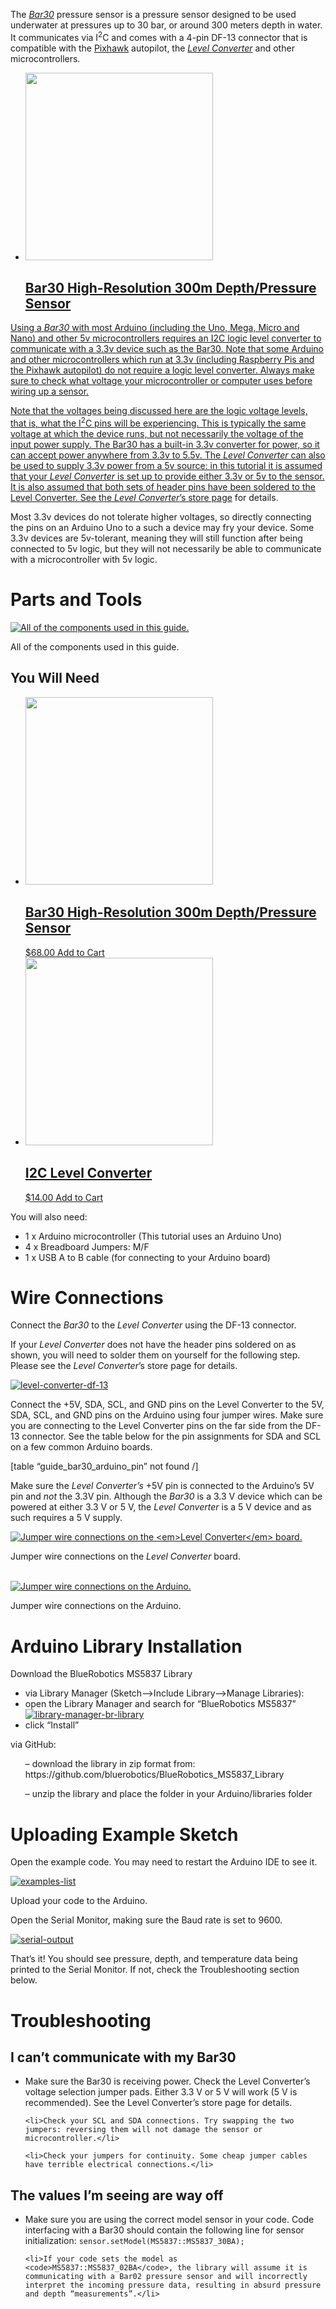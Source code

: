 <p>The <em><a href="https://bluerobotics.com/store/sensors-sonars-cameras/sensors/bar30-sensor-r1/">Bar30</a></em> pressure sensor is a pressure sensor designed to be used underwater at pressures up to 30 bar, or around 300 meters depth in water. It communicates via I<sup>2</sup>C and comes with a 4-pin DF-13 connector that is compatible with the <a href="https://bluerobotics.com/store/comm-control-power/elec-packages/pixhawk-r1-rp/">Pixhawk</a> autopilot, the <em><a href="https://bluerobotics.com/store/sensors-sonars-cameras/sensors/level-converter-r1/">Level Converter</a></em> and other microcontrollers.</p>

<div class="woocommerce columns-1 guide-product-featured"><ul class="products columns-1">
<li class="post-5016 product type-product status-publish has-post-thumbnail product_cat-sensors first instock taxable shipping-taxable purchasable product-type-simple">
	<a href="https://www.bluerobotics.com/store/sensors-sonars-cameras/sensors/bar30-sensor-r1/" class="woocommerce-LoopProduct-link woocommerce-loop-product__link"><img width="300" height="300" src="https://www.bluerobotics.com/wp-content/uploads/2016/01/IMG_0965-300x300.jpg?x26453" class="attachment-woocommerce_thumbnail size-woocommerce_thumbnail" alt="" srcset="https://www.bluerobotics.com/wp-content/uploads/2016/01/IMG_0965-300x300.jpg 300w, https://www.bluerobotics.com/wp-content/uploads/2016/01/IMG_0965-150x150.jpg 150w, https://www.bluerobotics.com/wp-content/uploads/2016/01/IMG_0965-768x768.jpg 768w, https://www.bluerobotics.com/wp-content/uploads/2016/01/IMG_0965-1024x1024.jpg 1024w, https://www.bluerobotics.com/wp-content/uploads/2016/01/IMG_0965-64x64.jpg 64w, https://www.bluerobotics.com/wp-content/uploads/2016/01/IMG_0965-900x900.jpg 900w, https://www.bluerobotics.com/wp-content/uploads/2016/01/IMG_0965-100x100.jpg 100w" sizes="(max-width: 300px) 100vw, 300px" pagespeed_url_hash="505925041" onload="pagespeed.CriticalImages.checkImageForCriticality(this);"/><h2 class="woocommerce-loop-product__title">Bar30 High-Resolution 300m Depth/Pressure Sensor</h2>
           
      

</div>

<p>Using a <em>Bar30</em> with most Arduino (including the Uno, Mega, Micro and Nano) and other 5v microcontrollers requires an I2C logic level converter to communicate with a 3.3v device such as the Bar30. Note that some Arduino and other microcontrollers which run at 3.3v (including Raspberry Pis and the Pixhawk autopilot) do not require a logic level converter. Always make sure to check what voltage your microcontroller or computer uses before wiring up a sensor.</p>

<p>Note that the voltages being discussed here are the logic voltage levels, that is, what the I<sup>2</sup>C pins will be experiencing. This is typically the same voltage at which the device runs, but not necessarily the voltage of the input power supply. The Bar30 has a built-in 3.3v converter for power, so it can accept power anywhere from 3.3v to 5.5v. The <em>Level Converter</em> can also be used to supply 3.3v power from a 5v source: in this tutorial it is assumed that your <em>Level Converter</em> is set up to provide either 3.3v or 5v to the sensor. It is also assumed that both sets of header pins have been soldered to the Level Converter. See the <em>Level Converter</em>’s <a href="https://www.bluerobotics.com/store/electronics/level-converter-r1/#tab-learn">store page</a> for details.</p>

<div class="alert alert-danger"><div class="row"><div class="col-sm-1"><i class="fa fa-exclamation-triangle fa-fw fa-3x text-warning"></i></div><div class="col-sm-11"><p>Most 3.3v devices do not tolerate higher voltages, so directly connecting the pins on an Arduino Uno to a such a device may fry your device. Some 3.3v devices are 5v-tolerant, meaning they will still function after being connected to 5v logic, but they will not necessarily be able to communicate with a microcontroller with 5v logic.</p></div></div></div>

<h1 class="anchor-heading" id="parts-and-tools">Parts and Tools <a href="#parts-and-tools" class="anchor"><i class="fa fa-link" aria-hidden="true"></i>
	</a></h1>

<div class="guide-image-wrapper"><a href="https://www.bluerobotics.com/wp-content/uploads/2019/01/parts-list.jpg?x26453" rel="lightbox[67899]" title="All of the components used in this guide."><img src="https://www.bluerobotics.com/wp-content/uploads/2019/01/parts-list-1024x653.jpg?x26453" alt="All of the components used in this guide." class="img-responsive img-center no-lazy-load img-guide" pagespeed_url_hash="3526976370" onload="pagespeed.CriticalImages.checkImageForCriticality(this);"/></a><p class="guide-image-caption text-center">All of the components used in this guide.</p></div>

<h2 class="anchor-heading" id="you-will-need">You Will Need <a href="#you-will-need" class="anchor"><i class="fa fa-link" aria-hidden="true"></i>
	</a></h2>

<div class="woocommerce columns-4 guide-product"><ul class="products columns-4">
<li class="post-5016 product type-product status-publish has-post-thumbnail product_cat-sensors first instock taxable shipping-taxable purchasable product-type-simple">
	<a href="https://www.bluerobotics.com/store/sensors-sonars-cameras/sensors/bar30-sensor-r1/" class="woocommerce-LoopProduct-link woocommerce-loop-product__link"><img width="300" height="300" src="https://www.bluerobotics.com/wp-content/uploads/2016/01/IMG_0965-300x300.jpg?x26453" class="attachment-woocommerce_thumbnail size-woocommerce_thumbnail" alt="" srcset="https://www.bluerobotics.com/wp-content/uploads/2016/01/IMG_0965-300x300.jpg 300w, https://www.bluerobotics.com/wp-content/uploads/2016/01/IMG_0965-150x150.jpg 150w, https://www.bluerobotics.com/wp-content/uploads/2016/01/IMG_0965-768x768.jpg 768w, https://www.bluerobotics.com/wp-content/uploads/2016/01/IMG_0965-1024x1024.jpg 1024w, https://www.bluerobotics.com/wp-content/uploads/2016/01/IMG_0965-64x64.jpg 64w, https://www.bluerobotics.com/wp-content/uploads/2016/01/IMG_0965-900x900.jpg 900w, https://www.bluerobotics.com/wp-content/uploads/2016/01/IMG_0965-100x100.jpg 100w" sizes="(max-width: 300px) 100vw, 300px" pagespeed_url_hash="505925041" onload="pagespeed.CriticalImages.checkImageForCriticality(this);"/><h2 class="woocommerce-loop-product__title">Bar30 High-Resolution 300m Depth/Pressure Sensor</h2>
	<span class="price"><span class="woocommerce-Price-amount amount"><span class="woocommerce-Price-currencySymbol">&#36;</span>68.00</span></span>
</a><a href="/learn/bar30-arduino-guide/?add-to-cart=5016" data-quantity="1" class="button product_type_simple add_to_cart_button ajax_add_to_cart" data-product_id="5016" data-product_sku="BAR30-SENSOR-R1-RP" aria-label="Add &ldquo;Bar30 High-Resolution 300m Depth/Pressure Sensor&rdquo; to your cart" rel="nofollow">Add to Cart</a>            
            </li>
<li class="post-11611 product type-product status-publish has-post-thumbnail product_cat-sensors product_cat-tether-interface instock taxable shipping-taxable purchasable product-type-simple">
	<a href="https://www.bluerobotics.com/store/sensors-sonars-cameras/sensors/level-converter-r1/" class="woocommerce-LoopProduct-link woocommerce-loop-product__link"><img width="300" height="300" src="https://www.bluerobotics.com/wp-content/uploads/2016/11/level-converter-1-300x300.png?x26453" class="attachment-woocommerce_thumbnail size-woocommerce_thumbnail" alt="" srcset="https://www.bluerobotics.com/wp-content/uploads/2016/11/level-converter-1-300x300.png 300w, https://www.bluerobotics.com/wp-content/uploads/2016/11/level-converter-1-150x150.png 150w, https://www.bluerobotics.com/wp-content/uploads/2016/11/level-converter-1-768x768.png 768w, https://www.bluerobotics.com/wp-content/uploads/2016/11/level-converter-1-1024x1024.png 1024w, https://www.bluerobotics.com/wp-content/uploads/2016/11/level-converter-1-64x64.png 64w, https://www.bluerobotics.com/wp-content/uploads/2016/11/level-converter-1-900x900.png 900w, https://www.bluerobotics.com/wp-content/uploads/2016/11/level-converter-1-100x100.png 100w" sizes="(max-width: 300px) 100vw, 300px" pagespeed_url_hash="3778218343" onload="pagespeed.CriticalImages.checkImageForCriticality(this);"/><h2 class="woocommerce-loop-product__title">I2C Level Converter</h2>
	<span class="price"><span class="woocommerce-Price-amount amount"><span class="woocommerce-Price-currencySymbol">&#36;</span>14.00</span></span>
</a><a href="/learn/bar30-arduino-guide/?add-to-cart=11611" data-quantity="1" class="button product_type_simple add_to_cart_button ajax_add_to_cart" data-product_id="11611" data-product_sku="LEVELCONVERTER-R1-RP" aria-label="Add &ldquo;I2C Level Converter&rdquo; to your cart" rel="nofollow">Add to Cart</a>            
            </li>
</ul>
</div>

<p>You will also need:</p>

<ul>
	<li>1 x Arduino microcontroller (This tutorial uses an Arduino Uno)</li>
	<li>4 x Breadboard Jumpers: M/F</li>
        <li>1 x USB A to B cable (for connecting to your Arduino board)</li>
</ul>

<h1 class="anchor-heading" id="wire-connections">Wire Connections <a href="#wire-connections" class="anchor"><i class="fa fa-link" aria-hidden="true"></i>
	</a></h1>

<p>Connect the <em>Bar30</em> to the <em>Level Converter</em> using the DF-13 connector.</p>

<p>If your <em>Level Converter</em> does not have the header pins soldered on as shown, you will need to solder them on yourself for the following step. Please see the <em>Level Converter</em>’s store page for details.</p>

<div class="guide-image-wrapper"><a href="https://www.bluerobotics.com/wp-content/uploads/2019/01/level-converter-df-13.jpg?x26453" rel="lightbox[67899]" title="level-converter-df-13"><img src="https://www.bluerobotics.com/wp-content/uploads/2019/01/level-converter-df-13-1024x677.jpg?x26453" alt="level-converter-df-13" class="img-responsive img-center no-lazy-load img-guide" pagespeed_url_hash="2089368342" onload="pagespeed.CriticalImages.checkImageForCriticality(this);"/></a></div>

<p>Connect the +5V, SDA, SCL, and GND pins on the Level Converter to the 5V, SDA, SCL, and GND pins on the Arduino using four jumper wires. Make sure you are connecting to the Level Converter pins on the far side from the DF-13 connector. See the table below for the pin assignments for SDA and SCL on a few common Arduino boards.</p>

[table &#8220;guide_bar30_arduino_pin&#8221; not found /]<br/>


<p> Make sure the <em>Level Converter&#8217;s</em> +5V pin is connected to the Arduino&#8217;s 5V pin and <em>not</em> the 3.3V pin.  Although the <em>Bar30</em> is a 3.3 V device which can be powered at either 3.3 V or 5 V, the <em>Level Converter</em> is a 5 V device and as such requires a 5 V supply. </p>

<div class="guide-image-wrapper"><a href="https://www.bluerobotics.com/wp-content/uploads/2019/01/level-converter-jumper-pins.jpg?x26453" rel="lightbox[67899]" title="Jumper wire connections on the <em>Level Converter</em> board."><img src="https://www.bluerobotics.com/wp-content/uploads/2019/01/level-converter-jumper-pins-1024x708.jpg?x26453" alt="Jumper wire connections on the <em>Level Converter</em> board." class="img-responsive img-center no-lazy-load img-guide" pagespeed_url_hash="2033792328" onload="pagespeed.CriticalImages.checkImageForCriticality(this);"/></a><p class="guide-image-caption text-center">Jumper wire connections on the <em>Level Converter</em> board.</p></div>
</br>
<div class="guide-image-wrapper"><a href="https://www.bluerobotics.com/wp-content/uploads/2019/01/arduino-jumper-pins.jpg?x26453" rel="lightbox[67899]" title="Jumper wire connections on the Arduino."><img src="https://www.bluerobotics.com/wp-content/uploads/2019/01/arduino-jumper-pins-1024x635.jpg?x26453" alt="Jumper wire connections on the Arduino." class="img-responsive img-center no-lazy-load img-guide" pagespeed_url_hash="3023407736" onload="pagespeed.CriticalImages.checkImageForCriticality(this);"/></a><p class="guide-image-caption text-center">Jumper wire connections on the Arduino.</p></div>

<h1 class="anchor-heading" id="arduino-library-installation">Arduino Library Installation <a href="#arduino-library-installation" class="anchor"><i class="fa fa-link" aria-hidden="true"></i>
	</a></h1>

<p>Download the BlueRobotics MS5837 Library</p>
<ul>
	<li>via Library Manager (Sketch&#8211;&gt;Include Library&#8211;&gt;Manage Libraries):</li>
	<li>open the Library Manager and search for &#8220;BlueRobotics MS5837&#8221;</li>
<div class="guide-image-wrapper"><a href="https://www.bluerobotics.com/wp-content/uploads/2019/01/library-manager-br-library.png?x26453" rel="lightbox[67899]" title="library-manager-br-library"><img src="https://www.bluerobotics.com/wp-content/uploads/2019/01/library-manager-br-library.png?x26453" alt="library-manager-br-library" class="img-responsive img-center no-lazy-load img-guide" pagespeed_url_hash="3095080607" onload="pagespeed.CriticalImages.checkImageForCriticality(this);"/></a></div>
        <li>click &#8220;Install&#8221;</li></ul>
via GitHub:
<ul>&#8211; download the library in zip format from: https://github.com/bluerobotics/BlueRobotics_MS5837_Library</ul>
<ul>&#8211; unzip the library and place the folder in your Arduino/libraries folder</ul>

<h1 class="anchor-heading" id="uploading-example-sketch">Uploading Example Sketch <a href="#uploading-example-sketch" class="anchor"><i class="fa fa-link" aria-hidden="true"></i>
	</a></h1>

<p>Open the example code.  You may need to restart the Arduino IDE to see it.</p>
<div class="guide-image-wrapper"><a href="https://www.bluerobotics.com/wp-content/uploads/2019/01/examples-list.png?x26453" rel="lightbox[67899]" title="examples-list"><img src="https://www.bluerobotics.com/wp-content/uploads/2019/01/examples-list.png?x26453" alt="examples-list" class="img-responsive img-center no-lazy-load img-guide" pagespeed_url_hash="651971" onload="pagespeed.CriticalImages.checkImageForCriticality(this);"/></a></div>
<p>Upload your code to the Arduino.</p>
<p>Open the Serial Monitor, making sure the Baud rate is set to 9600.</p>
<div class="guide-image-wrapper"><a href="https://www.bluerobotics.com/wp-content/uploads/2019/01/serial-output.png?x26453" rel="lightbox[67899]" title="serial-output"><img src="https://www.bluerobotics.com/wp-content/uploads/2019/01/serial-output.png?x26453" alt="serial-output" class="img-responsive img-center no-lazy-load img-guide" pagespeed_url_hash="883246887" onload="pagespeed.CriticalImages.checkImageForCriticality(this);"/></a></div>
<p>That&#8217;s it!  You should see pressure, depth, and temperature data being printed to the Serial Monitor.  If not, check the Troubleshooting section below.</p>

<h1 class="anchor-heading" id="troubleshooting">Troubleshooting <a href="#troubleshooting" class="anchor"><i class="fa fa-link" aria-hidden="true"></i>
	</a></h1>

<h2>I can’t communicate with my Bar30</h2>
<ul>
	<li>Make sure the Bar30 is receiving power. Check the Level Converter’s voltage selection jumper pads. Either 3.3 V or 5 V will work (5 V is recommended). See the Level Converter’s store page for details.</li>

	<li>Check your SCL and SDA connections. Try swapping the two jumpers: reversing them will not damage the sensor or microcontroller.</li>

	<li>Check your jumpers for continuity. Some cheap jumper cables have terrible electrical connections.</li>
</ul>


<h2>The values I’m seeing are way off</h2>

<ul>
	<li>Make sure you are using the correct model sensor in your code. Code interfacing with a Bar30 should contain the following line for sensor initialization:
<code>sensor.setModel(MS5837::MS5837_30BA);</code></li>

	<li>If your code sets the model as <code>MS5837::MS5837_02BA</code>, the library will assume it is communicating with a Bar02 pressure sensor and will incorrectly interpret the incoming pressure data, resulting in absurd pressure and depth “measurements”.</li>
</ul>

      	
